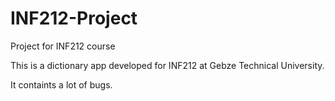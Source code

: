# INF212-Project
Project for INF212 course

This is a dictionary app developed for INF212 at Gebze Technical University. 

It containts a lot of bugs.
